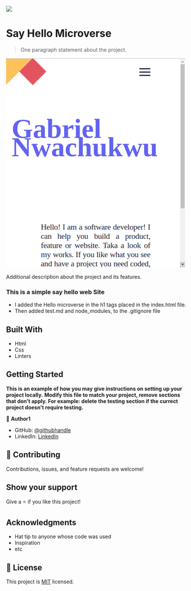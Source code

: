 ![](https://img.shields.io/badge/Microverse-blueviolet)

# Say Hello Microverse

> One paragraph statement about the project.

![screenshot](images/my-portfolio-1.png)

Additional description about the project and its features.
### This is a simple say hello web Site
 - I added the Hello microverse in the h1 tags placed in the index.html file.
 - Then added test.md and node_modules, to the .gitignore file

## Built With

- Html
- Css
- Linters


## Getting Started

**This is an example of how you may give instructions on setting up your project locally.**
**Modify this file to match your project, remove sections that don't apply. For example: delete the testing section if the currect project doesn't require testing.**





👤 **Author1**

- GitHub: [@githubhandle](https://github.com/gabrielcoder247)
- LinkedIn: [LinkedIn](https://www.linkedin.com/in/gabriel-nwachukwu-209613173/)

## 🤝 Contributing

Contributions, issues, and feature requests are welcome!

## Show your support

Give a ⭐️ if you like this project!

## Acknowledgments

- Hat tip to anyone whose code was used
- Inspiration
- etc

## 📝 License

This project is [MIT](MIT.md) licensed.
